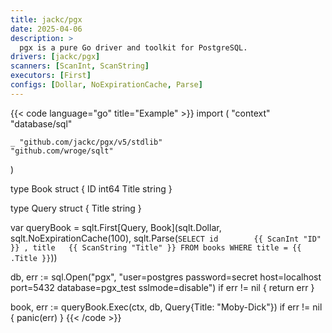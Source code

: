 ```yaml
---
title: jackc/pgx
date: 2025-04-06
description: >
  pgx is a pure Go driver and toolkit for PostgreSQL.
drivers: [jackc/pgx]
scanners: [ScanInt, ScanString]
executors: [First]
configs: [Dollar, NoExpirationCache, Parse]
---
```


{{< code language="go" title="Example" >}}
import (
	"context"
	"database/sql"

	_ "github.com/jackc/pgx/v5/stdlib"
	"github.com/wroge/sqlt"
)

type Book struct {
  ID    int64
  Title string
}

type Query struct {
  Title string
}

var queryBook = sqlt.First[Query, Book](sqlt.Dollar, sqlt.NoExpirationCache(100), sqlt.Parse(`
  SELECT
    id        {{ ScanInt "ID" }}
    , title   {{ ScanString "Title" }}
  FROM books
  WHERE title = {{ .Title }}
`))

db, err := sql.Open("pgx", "user=postgres password=secret host=localhost port=5432 database=pgx_test sslmode=disable")
if err != nil {
  return err
}

book, err := queryBook.Exec(ctx, db, Query{Title: "Moby-Dick"})
if err != nil {
  panic(err)
}
{{< /code >}}